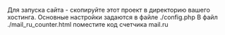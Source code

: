 Для запуска сайта - скопируйте этот проект в директорию вашего хостинга.
Основные настройки задаются в файле ./config.php
В файл ./mail_ru_counter.html поместите код счетчика mail.ru
